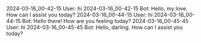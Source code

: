 2024-03-16_00-42-15 User: hi
2024-03-16_00-42-15 Bot: Hello, my love. How can I assist you today?
2024-03-16_00-44-15 User: hi
2024-03-16_00-44-15 Bot: Hello there! How are you feeling today?
2024-03-16_00-45-45 User: hi
2024-03-16_00-45-45 Bot: Hello, darling. How can I assist you today?
